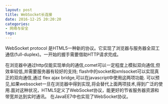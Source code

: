 ```yaml
---
layout: post
title: WebSocket长连接
date: 2016-12-25 20:20:20
categories:
- 网络与安全
tags:
---
```


WebSocket protocol 是HTML5一种新的协议。它实现了浏览器与服务器全双工通信(full-duplex)。一开始的握手需要借助HTTP请求完成。

在浏览器中通过http仅能实现单向的通信,comet可以一定程度上模拟双向通信,但效率较低,并需要服务器有较好的支持; flash中的socket和xmlsocket可以实现真正的双向通信,通过 flex ajax bridge,可以在javascript中使用这两项功能. 可以预见,如果websocket一旦在浏览器中得到实现,将会替代上面两项技术,得到广泛的使用.面对这种状况，HTML5定义了WebSocket协议，能更好的节省服务器资源和带宽并达到实时通讯。
在JavaEE7中也实现了WebSocket协议。